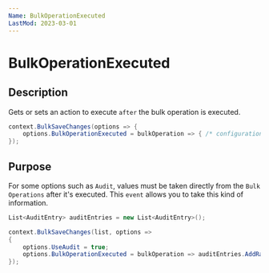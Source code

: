 ```yaml
---
Name: BulkOperationExecuted
LastMod: 2023-03-01
---
```


# BulkOperationExecuted

## Description
Gets or sets an action to execute `after` the bulk operation is executed.


```csharp
context.BulkSaveChanges(options => {
	options.BulkOperationExecuted = bulkOperation => { /* configuration */ };
});
```

## Purpose
For some options such as `Audit`, values must be taken directly from the `Bulk Operations` after it's executed. This `event` allows you to take this kind of information.


```csharp
List<AuditEntry> auditEntries = new List<AuditEntry>();

context.BulkSaveChanges(list, options =>
{
	options.UseAudit = true;
	options.BulkOperationExecuted = bulkOperation => auditEntries.AddRange(bulkOperation.AuditEntries);
});
```
